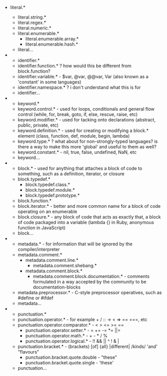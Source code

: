 - literal.*
  - literal.string.*
  - literal.regex.*
  - literal.numeric.*
  - literal.enumerable.*
    - literal.enumerable.array.*
    - literal.enumerable.hash.*
  - literal…
  
- - identifier.* 
  - identifier.function.* ? how would this be different from block.function?
  - identifier.variable.* - $var, @var, @@var, Var (also known as a 'constant' in some languages)
  - identifier.namespace.* ? i don't understand what this is for
  - identifier…
  
- - keyword.*
  - keyword.control.* - used for loops, conditionals and general flow control (while, for, break, goto, if, else, rescue, raise, etc)
  - keyword.modifier.* - used for tacking onto declarations (abstract, public, private, etc)
  - keyword.definition.* - used for creating or modifying a block.* element (class, function, def, module, begin, lambda)
  - keyword.type.* ? what about for non-strongly-typed languages? is there a way to make this more 'global' and useful to them as well?
  - keyword.constant.* - nil, true, false, undefined, NaN, etc
  - keyword…
  
- - block.* - used for anything that attaches a block of code to something, such as a definition, iterator, or closure
  - block.typedef.*
    - block.typedef.class.*
    - block.typedef.module.*
    - block.typedef.prototype.*
  - block.function.*
  - block.iterator.* - better and more common name for a block of code operating on an enumerable
  - block.closure.* - any block of code that acts as exactly that, a block of code packaged into a variable (lambda {} in Ruby, anonymous function in JavaScript)
  - block…

- - metadata.* - for information that will be ignored by the compiler/interpreter
  - metadata.comment.*
    - metadata.comment.line.*
      - metadata.comment.shebang.*
    - metadata.comment.block.*
      - metadata.comment.block.documentation.* - comments formulated in a way accepted by the community to be documentation-blocks
  - metadata.preprocessor.* - C-style preprocessor operatives, such as #define or #ifdef
  - metadata…

- - punctuation.*
  - punctuation.operator.* - for example + / :: -> < => == ===, etc
  - punctuation.operator.comparator.* - < > <= >= ==
    - punctuation.operator.setter.* - = += -= *= ||=
    - punctuation.operator.math.* - + - * / %
    - punctuation.operator.logical.* - !! && || ^ ! & |
  - punctuation.bracket.* - (brackets) [of] {all} |different| /kinds/ 'and' "flavours"
    - punctuation.bracket.quote.double - "these"
    - punctuation.bracket.quote.single - 'these'
  - punctuation…
